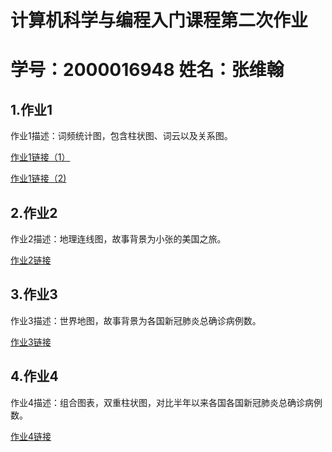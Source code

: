 # 计算机科学与编程入门课程第二次作业
# 学号：2000016948   姓名：张维翰
## 1.作业1
作业1描述：词频统计图，包含柱状图、词云以及关系图。

[作业1链接（1）](https://github.com/Fatuglyotaku/Fatuglyotaku.github.io/blob/main/%E3%80%8A%E8%87%AA%E6%9D%80%E8%AE%BA%E3%80%8B%E5%85%B3%E9%94%AE%E8%AF%8D%E8%AF%8D%E9%A2%91%E7%BB%9F%E8%AE%A1%E5%9B%BE(1).png)

[作业1链接（2)](https://github.com/Fatuglyotaku/Fatuglyotaku.github.io/blob/main/%E3%80%8A%E8%87%AA%E6%9D%80%E8%AE%BA%E3%80%8B%E5%85%B3%E9%94%AE%E8%AF%8D%E8%AF%8D%E9%A2%91%E7%BB%9F%E8%AE%A1%E5%9B%BE(2).html)
## 2.作业2
作业2描述：地理连线图，故事背景为小张的美国之旅。

[作业2链接](https://github.com/Fatuglyotaku/Fatuglyotaku.git.io/blob/main/%E5%9C%B0%E7%90%86%E8%BF%9E%E7%BA%BF%E5%9B%BE.zip)
## 3.作业3
作业3描述：世界地图，故事背景为各国新冠肺炎总确诊病例数。

[作业3链接](https://github.com/Fatuglyotaku/Fatuglyotaku.git.io/blob/main/%E4%B8%96%E7%95%8C%E5%9C%B0%E5%9B%BE.zip)
## 4.作业4
作业4描述：组合图表，双重柱状图，对比半年以来各国各国新冠肺炎总确诊病例数。

[作业4链接](https://github.com/Fatuglyotaku/Fatuglyotaku.git.io/blob/main/%E7%BB%84%E5%90%88%E5%9B%BE%E8%A1%A8.zip)
